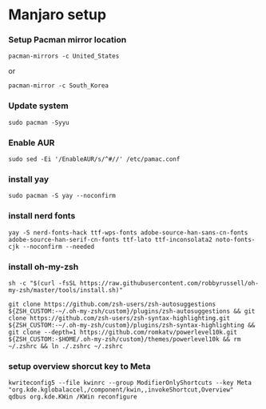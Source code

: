 # Manjaro setup

### Setup Pacman mirror location

    pacman-mirrors -c United_States

or

    pacman-mirror -c South_Korea

### Update system

    sudo pacman -Syyu

### Enable AUR

    sudo sed -Ei '/EnableAUR/s/^#//' /etc/pamac.conf

### install yay

    sudo pacman -S yay --noconfirm

### install nerd fonts

	yay -S nerd-fonts-hack ttf-wps-fonts adobe-source-han-sans-cn-fonts adobe-source-han-serif-cn-fonts ttf-lato ttf-inconsolata2 noto-fonts-cjk --noconfirm --needed 

### install oh-my-zsh
 	
	sh -c "$(curl -fsSL https://raw.githubusercontent.com/robbyrussell/oh-my-zsh/master/tools/install.sh)"

	git clone https://github.com/zsh-users/zsh-autosuggestions ${ZSH_CUSTOM:-~/.oh-my-zsh/custom}/plugins/zsh-autosuggestions && git clone https://github.com/zsh-users/zsh-syntax-highlighting.git ${ZSH_CUSTOM:-~/.oh-my-zsh/custom}/plugins/zsh-syntax-highlighting && git clone --depth=1 https://github.com/romkatv/powerlevel10k.git ${ZSH_CUSTOM:-$HOME/.oh-my-zsh/custom}/themes/powerlevel10k && rm ~/.zshrc && ln ./.zshrc ~/.zshrc

### setup overview shorcut key to Meta

    kwriteconfig5 --file kwinrc --group ModifierOnlyShortcuts --key Meta "org.kde.kglobalaccel,/component/kwin,,invokeShortcut,Overview"
    qdbus org.kde.KWin /KWin reconfigure
